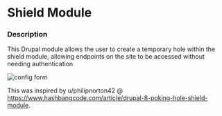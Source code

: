 # Shield Module

### Description
This Drupal module allows the user to create a 
temporary hole within the shield module, 
allowing endpoints on the site to be accessed
without needing authentication

![config form](https://www.drupal.org/files/styles/grid-3-2x/public/project-images/image_22.png?itok=D3cbaoPZ)


This was inspired by u/philipnorton42 @ https://www.hashbangcode.com/article/drupal-8-poking-hole-shield-module.


